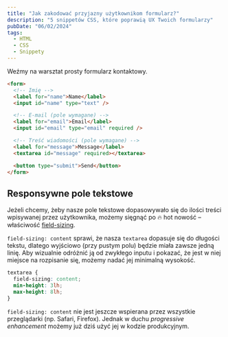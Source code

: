 ```yaml
---
title: "Jak zakodować przyjazny użytkownikom formularz?"
description: "5 snippetów CSS, które poprawią UX Twoich formularzy"
pubDate: "06/02/2024"
tags:
  - HTML
  - CSS
  - Snippety
---
```


Weźmy na warsztat prosty formularz kontaktowy.

```html
<form>
  <!-- Imię -->
  <label for="name">Name</label>
  <input id="name" type="text" />

  <!-- E-mail (pole wymagane) -->
  <label for="email">Email</label>
  <input id="email" type="email" required />

  <!-- Treść wiadomości (pole wymagane) -->
  <label for="message">Message</label>
  <textarea id="message" required></textarea>

  <button type="submit">Send</button>
</form>
```

## Responsywne pole tekstowe
Jeżeli chcemy, żeby nasze pole tekstowe dopasowywało się do ilości treści wpisywanej przez użytkownika, możemy sięgnąć po 🔥 hot nowość – właściwość [field-sizing](https://developer.mozilla.org/en-US/docs/Web/CSS/field-sizing). 

 `field-sizing: content` sprawi, że nasza `textarea` dopasuje się do długości tekstu, dlatego wyjściowo (przy pustym polu) będzie miała zawsze jedną linię. Aby wizualnie odróżnić ją od zwykłego inputu i pokazać, że jest w niej miejsce na rozpisanie się, możemy nadać jej minimalną wysokość.

```css
textarea {
  field-sizing: content;
  min-height: 3lh;
  max-height: 8lh;
}
```
`field-sizing: content` nie jest jeszcze wspierana przez wszystkie przeglądarki (np. Safari, Firefox). Jednak w duchu *progressive enhancement* możemy już dziś użyć jej w kodzie produkcyjnym.

